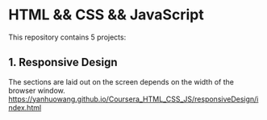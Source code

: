 # HTML && CSS && JavaScript
This repository contains 5 projects:

## 1. Responsive Design
The sections are laid out on the screen depends on the width of the browser window.
https://yanhuowang.github.io/Coursera_HTML_CSS_JS/responsiveDesign/index.html